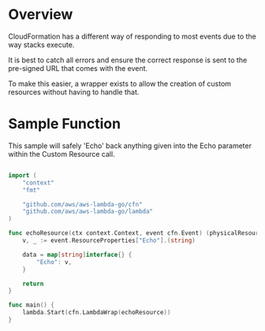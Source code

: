 # Overview

CloudFormation has a different way of responding to most events due to the way stacks execute.

It is best to catch all errors and ensure the correct response is sent to the pre-signed URL that comes with the event.

To make this easier, a wrapper exists to allow the creation of custom resources without having to handle that.

# Sample Function

This sample will safely 'Echo' back anything given into the Echo parameter within the Custom Resource call.

```go

import (
    "context"
    "fmt"

    "github.com/aws/aws-lambda-go/cfn"
    "github.com/aws/aws-lambda-go/lambda"
)

func echoResource(ctx context.Context, event cfn.Event) (physicalResourceID string, data map[string]interface{}, err error) {
    v, _ := event.ResourceProperties["Echo"].(string)

    data = map[string]interface{} {
        "Echo": v,
    }

    return
}

func main() {
	lambda.Start(cfn.LambdaWrap(echoResource))
}
```
